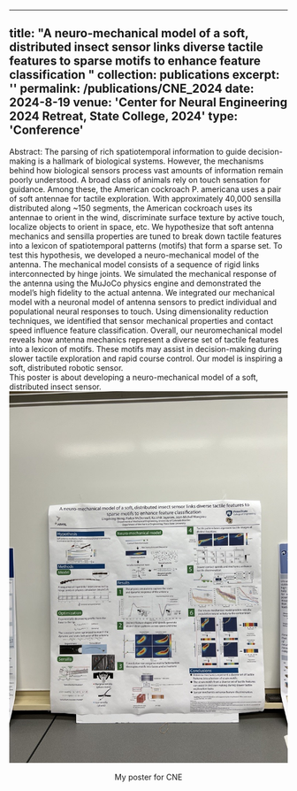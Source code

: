 
---
title: "A neuro-mechanical model of a soft, distributed insect sensor links diverse tactile features to sparse motifs to enhance feature classification "
collection: publications
excerpt: ''
permalink: /publications/CNE_2024
date: 2024-8-19
venue: 'Center for Neural Engineering 2024 Retreat, State College, 2024'
type: 'Conference'
---
Abstract:
The parsing of rich spatiotemporal information to guide decision-making is a hallmark of biological systems. However, the mechanisms behind how biological sensors process vast amounts of information remain poorly understood. A broad class of animals rely on touch sensation for guidance. Among these, the American cockroach P. americana uses a pair of soft antennae for tactile exploration. With approximately 40,000 sensilla distributed along ~150 segments, the American cockroach uses its antennae to orient in the wind, discriminate surface texture by active touch, localize objects to orient in space, etc. We hypothesize that soft antenna mechanics and sensilla properties are tuned to break down tactile features into a lexicon of spatiotemporal patterns (motifs) that form a sparse set. To test this hypothesis, we developed a neuro-mechanical model of the antenna. The mechanical model consists of a sequence of rigid links interconnected by hinge joints. We simulated the mechanical response of the antenna using the MuJoCo physics engine and demonstrated the model’s high fidelity to the actual antenna. We integrated our mechanical model with a neuronal model of antenna sensors to predict individual and populational neural responses to touch. Using dimensionality reduction techniques, we identified that sensor mechanical properties and contact speed influence feature classification. Overall, our neuromechanical model reveals how antenna mechanics represent a diverse set of tactile features into a lexicon of motifs. These motifs may assist in decision-making during slower tactile exploration and rapid course control. Our model is inspiring a soft, distributed robotic sensor.   
This poster is about developing a neuro-mechanical model of a soft, distributed insect sensor.
![CNE](../images/posterCNE.jpg)
<p align="center">My poster for CNE</p>

